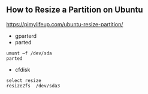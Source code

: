 ## How to Resize a Partition on Ubuntu 
https://pimylifeup.com/ubuntu-resize-partition/ 

- gparterd 
- parted 
```
umunt –f /dev/sda 
parted 
```

- cfdisk 
```
select resize 
resize2fs  /dev/sda3
```
